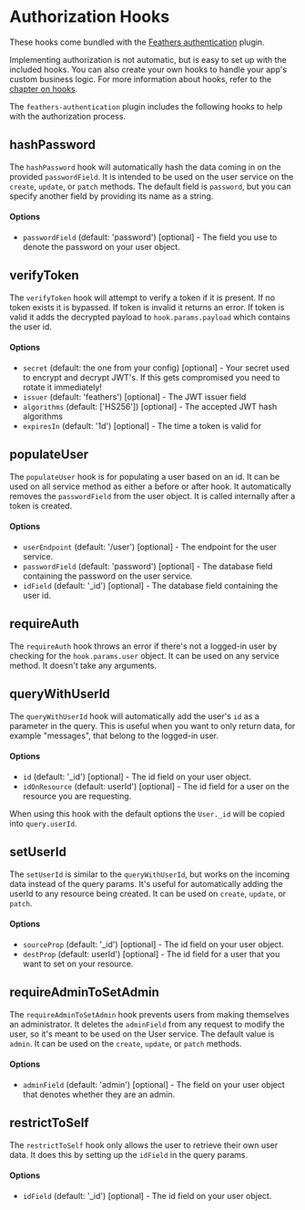 # Authorization Hooks

These hooks come bundled with the [Feathers authentication](https://github.com/feathersjs/feathers-authentication) plugin.

Implementing authorization is not automatic, but is easy to set up with the included hooks.  You can also create your own hooks to handle your app's custom business logic.  For more information about hooks, refer to the [chapter on hooks](hooks/readme.md).

The `feathers-authentication` plugin includes the following hooks to help with the authorization process.

## hashPassword

The `hashPassword` hook will automatically hash the data coming in on the provided `passwordField`. It is intended to be used on the user service on the `create`, `update`, or `patch` methods.  The default field is `password`, but you can specify another field by providing its name as a string.

#### Options

- `passwordField` (default: 'password') [optional] - The field you use to denote the password on your user object.

## verifyToken

The `verifyToken` hook will attempt to verify a token if it is present. If no token exists it is bypassed. If token is invalid it returns an error. If token is valid it adds the decrypted payload to `hook.params.payload` which contains the user id.

#### Options

- `secret` (default: the one from your config) [optional] - Your secret used to encrypt and decrypt JWT's. If this gets compromised you need to rotate it immediately!
- `issuer` (default: 'feathers') [optional] - The JWT issuer field
- `algorithms` (default: ['HS256']) [optional] - The accepted JWT hash algorithms
- `expiresIn` (default: '1d') [optional] - The time a token is valid for

## populateUser

The `populateUser` hook is for populating a user based on an id. It can be used on all service method as either a before or after hook. It automatically removes the `passwordField` from the user object. It is called internally after a token is created.

#### Options

- `userEndpoint` (default: '/user') [optional] - The endpoint for the user service.
- `passwordField` (default: 'password') [optional] - The database field containing the password on the user service.
- `idField` (default: '_id') [optional] - The database field containing the user id.

## requireAuth

The `requireAuth` hook throws an error if there's not a logged-in user by checking for the `hook.params.user` object. It can be used on any service method. It doesn't take any arguments.

## queryWithUserId

The `queryWithUserId` hook will automatically add the user's `id` as a parameter in the query. This is useful when you want to only return data, for example "messages", that belong to the logged-in user.

#### Options

- `id` (default: '_id') [optional] - The id field on your user object.
- `idOnResource` (default: userId') [optional] - The id field for a user on the resource you are requesting.

When using this hook with the default options the `User._id` will be copied into `query.userId`.

## setUserId

The `setUserId` is similar to the `queryWithUserId`, but works on the incoming data instead of the query params. It's useful for automatically adding the userId to any resource being created. It can be used on `create`, `update`, or `patch`.

#### Options

- `sourceProp` (default: '_id') [optional] - The id field on your user object.
- `destProp` (default: userId') [optional] - The id field for a user that you want to set on your resource.

## requireAdminToSetAdmin

The `requireAdminToSetAdmin` hook prevents users from making themselves an administrator. It deletes the `adminField` from any request to modify the user, so it's meant to be used on the User service.  The default value is `admin`. It can be used on the `create`, `update`, or `patch` methods.

#### Options

- `adminField` (default: 'admin') [optional] - The field on your user object that denotes whether they are an admin.

## restrictToSelf

The `restrictToSelf` hook only allows the user to retrieve their own user data. It does this by setting up the `idField` in the query params.

#### Options

- `idField` (default: '_id') [optional] - The id field on your user object.
